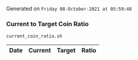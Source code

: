 Generated on `Friday 08-October-2021 at 05:59:48`

### Current to Target Coin Ratio
`current_coin_ratio.sh`

Date|Current|Target|Ratio
---|---|---|---
